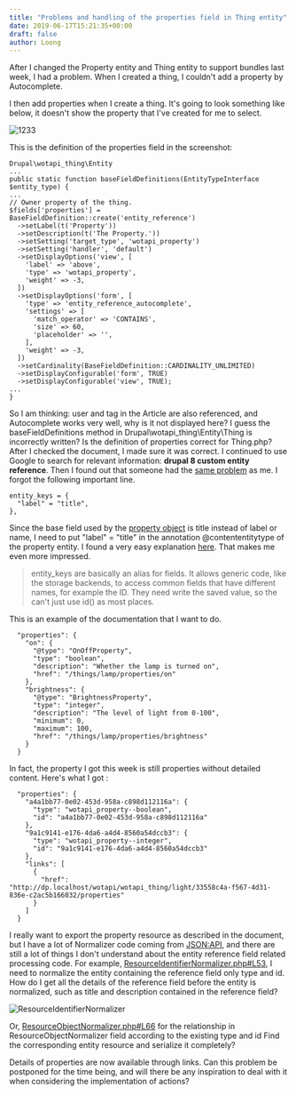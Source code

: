 ```yaml
---
title: "Problems and handling of the properties field in Thing entity"
date: 2019-06-17T15:21:35+00:00
draft: false 
author: Loong
---
```


[//]: # ( UUID: f9048e80-b2f6-4cce-a413-8b1e16faaff6 )
[//]: # ( Title: Problems and handling of the properties field in Thing entity )
[//]: # ( Created: 2019-06-17T15:21:35+00:00 )

After I changed the Property entity and Thing entity to support bundles last week, I had a problem. When I created a thing, I couldn't add a property by Autocomplete.

I then add properties when I create a thing. It's going to look something like below, it doesn't show the property that I've created for me to select.

![1233](/images/123321.png)

This is the definition of the properties field in the screenshot:

```
Drupal\wotapi_thing\Entity
...
public static function baseFieldDefinitions(EntityTypeInterface $entity_type) {
...
// Owner property of the thing.
$fields['properties'] = BaseFieldDefinition::create('entity_reference')
  ->setLabel(t('Property'))
  ->setDescription(t('The Property.'))
  ->setSetting('target_type', 'wotapi_property')
  ->setSetting('handler', 'default')
  ->setDisplayOptions('view', [
    'label' => 'above',
    'type' => 'wotapi_property',
    'weight' => -3,
  ])
  ->setDisplayOptions('form', [
    'type' => 'entity_reference_autocomplete',
    'settings' => [
      'match_operator' => 'CONTAINS',
      'size' => 60,
      'placeholder' => '',
    ],
    'weight' => -3,
  ])
  ->setCardinality(BaseFieldDefinition::CARDINALITY_UNLIMITED)
  ->setDisplayConfigurable('form', TRUE)
  ->setDisplayConfigurable('view', TRUE);
...
}

```

So I am thinking: user and tag in the Article are also referenced, and Autocomplete works very well, why is it not displayed here? I guess the baseFieldDefinitions method in Drupal\\wotapi\_thing\\Entity\\Thing is incorrectly written? Is the definition of properties correct for Thing.php?After I checked the document, I made sure it was correct. I continued to use Google to search for relevant information: **drupal 8 custom entity reference**. Then I found out that someone had the [same problem](https://drupal.stackexchange.com/questions/211721/how-to-create-entity-reference-field-from-custom-entity-to-another-custom-entity?answertab=votes#tab-top) as me. I forgot the following important line.

```
entity_keys = {
  "label" = "title",
},
```

Since the base field used by the [property object](https://iot.mozilla.org/wot/#property-object) is title instead of label or name, I need to put "label" = "title" in the annotation @contententitytype of the property entity. I found a very easy explanation [here](https://drupal.stackexchange.com/questions/194316/what-is-the-purpose-of-entity-keys-in-contententitybase). That makes me even more impressed.

> entity\_keys are basically an alias for fields. It allows generic code, like the storage backends, to access common fields that have different names, for example the ID. They need write the saved value, so the can't just use id() as most places.

This is an example of the documentation that I want to do.

```
  "properties": {
    "on": {
      "@type": "OnOffProperty",
      "type": "boolean",
      "description": "Whether the lamp is turned on",
      "href": "/things/lamp/properties/on"
    },
    "brightness": {
      "@type": "BrightnessProperty",
      "type": "integer",
      "description": "The level of light from 0-100",
      "minimum": 0,
      "maximum": 100,
      "href": "/things/lamp/properties/brightness"
    }
  }

```

In fact, the property I got this week is still properties without detailed content. Here's what I got :

```
  "properties": {
    "a4a1bb77-0e02-453d-958a-c898d112116a": {
      "type": "wotapi_property--boolean",
      "id": "a4a1bb77-0e02-453d-958a-c898d112116a"
    },
    "9a1c9141-e176-4da6-a4d4-8560a54dccb3": {
      "type": "wotapi_property--integer",
      "id": "9a1c9141-e176-4da6-a4d4-8560a54dccb3"
    },
    "links": [
      {
        "href": "http://dp.localhost/wotapi/wotapi_thing/light/33558c4a-f567-4d31-836e-c2ac5b166032/properties"
      }
    ]
  }

```

I really want to export the property resource as described in the document, but I have a lot of Normalizer code coming from [JSON:API](https://www.drupal.org/project/jsonapi), and there are still a lot of things I don't understand about the entity reference field related processing code. For example, [ResourceIdentifierNormalizer.php#L53](https://git.drupalcode.org/project/jsonapi/blob/8.x-2.x/src/Normalizer/ResourceIdentifierNormalizer.php#L53), I need to normalize the entity containing the reference field only type and id. How do I get all the details of the reference field before the entity is normalized, such as title and description contained in the reference field?

![ResourceIdentifierNormalizer](/images/what23.png)

Or, [ResourceObjectNormalizer.php#L66](https://git.drupalcode.org/project/jsonapi/blob/8.x-2.x/src/Normalizer/ResourceObjectNormalizer.php#L66) for the relationship in ResourceObjectNormalizer field according to the existing type and id Find the corresponding entity resource and serialize it completely?

Details of properties are now available through links. Can this problem be postponed for the time being, and will there be any inspiration to deal with it when considering the implementation of actions?